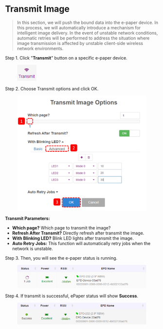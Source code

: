 # Transmit Image

> In this section, we will push the bound data into the e-paper device. In this process, we will automatically introduce a mechanism for intelligent image delivery. In the event of unstable network conditions, automatic retries will be performed to address the situation where image transmission is affected by unstable client-side wireless network environments.

Step 1. Click "**Transmit**" button on a specific e-paper device.

<figure><img src="../../../.gitbook/assets/image (152).png" alt=""><figcaption></figcaption></figure>

Step 2. Choose Transmit options and click OK.

<figure><img src="../../../.gitbook/assets/image (276).png" alt=""><figcaption></figcaption></figure>

**Transmit Parameters:**

* **Which page?** Which page to transmit the image?
* **Refresh After Transmit?** Directly refresh after transmit the image.
* **With Blinking LED?** Blink LED lights after transmit the image.
* **Auto Retry Jobs:** This function will automatically retry jobs when the network is unstable.

Step 3. Then, you will see the e-paper status is running.

<figure><img src="../../../.gitbook/assets/image (154).png" alt=""><figcaption></figcaption></figure>

Step 4. If transmit is successful, ePaper status will show **Success**.

<figure><img src="../../../.gitbook/assets/image (262).png" alt=""><figcaption></figcaption></figure>
